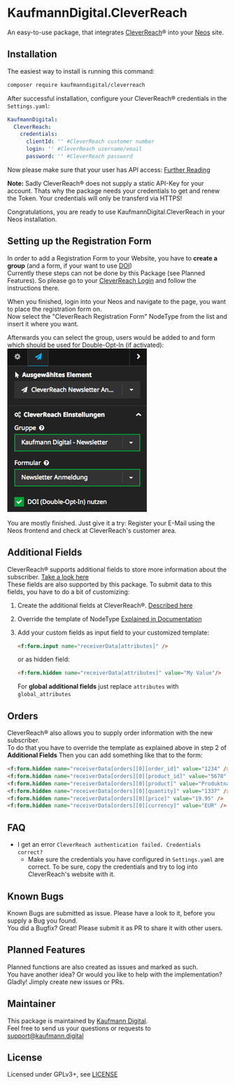 KaufmannDigital.CleverReach
===========================

An easy-to-use package, that integrates [CleverReach](https://www.cleverreach.com)® into your [Neos](https://www.neos.io) site.

Installation
------------

The easiest way to install is running this command:
```bash
composer require kaufmanndigital/cleverreach
```

After successful installation, configure your CleverReach® credentials in the `Settings.yaml`:

```yaml
KaufmannDigital:
  CleverReach:
    credentials:
      clientId: '' #CleverReach customer number
      login: '' #CleverReach username/email
      password: '' #CleverReach password
```
Now please make sure that your user has API access: [Further Reading](https://support.cleverreach.de/hc/de/articles/115001544369-Der-Benutzer-hat-keinen-API-Zugriff)  

**Note:** Sadly CleverReach® does not supply a static API-Key for your account. Thats why the package needs your credentials to get and renew the Token. Your credentials will only be transferd via HTTPS!

Congratulations, you are ready to use KaufmannDigital.CleverReach in your Neos installation.


Setting up the Registration Form 
--------------------------------

In order to add a Registration Form to your Website, you have to **create a group** (and a form, if your want to use [DOI](https://www.cleverreach.com/de/funktionen/empfaenger-verwalten/doi-anmeldeformulare/))  
Currently these steps can not be done by this Package (see Planned Features). So please go to your [CleverReach Login](https://www.cleverreach.com/de/login/) and follow the instructions there.

When you finished, login into your Neos and navigate to the page, you want to place the registration form on.  
Now select the "CleverReach Registration Form" NodeType from the list and insert it where you want.

Afterwards you can select the group, users would be added to and form which should be used for Double-Opt-In (if activated):  
![Screenshot inspector](Documentation/Images/screenshot_inspector.png "Inspector of Registration Form NodeType")

You are mostly finished. Just give it a try: Register your E-Mail using the Neos frontend and check at CleverReach's customer area.


Additional Fields
-----------------

CleverReach® supports additional fields to store more information about the subscriber. [Take a look here](https://support.cleverreach.de/hc/de/articles/202372851-Nutzung-eigener-Datenfelder-in-Empf%C3%A4ngerlisten)  
These fields are also supported by this package. To submit data to this fields, you have to do a bit of customizing:

1. Create the additional fields at CleverReach®. [Described here](https://support.cleverreach.de/hc/de/articles/202372851-Nutzung-eigener-Datenfelder-in-Empf%C3%A4ngerlisten)
2. Override the template of NodeType [Explained in Documentation](http://flowframework.readthedocs.io/en/stable/TheDefinitiveGuide/PartIII/ModelViewController.html#configuring-views-through-views-yaml)
3. Add your custom fields as input field to your customized template:
    ```html
    <f:form.input name="receiverData[attributes]" />
    ```
    or as hidden field: 
    ```html
    <f:form.hidden name="receiverData[attributes]" value="My Value"/>
    ```
    
    For **global additional fields** just replace `attributes` with `global_attributes`
    
    
Orders
------
CleverReach® also allows you to supply order information with the new subscriber.  
To do that you have to override the template as explained above in step 2 of **Additional Fields**
Then you can add something like that to the form: 
```html
<f:form.hidden name="receiverData[orders][0][order_id]" value="1234" />
<f:form.hidden name="receiverData[orders][0][product_id]" value="5678" />
<f:form.hidden name="receiverData[orders][0][product]" value="Produktname" />
<f:form.hidden name="receiverData[orders][0][quantity]" value="1337" />
<f:form.hidden name="receiverData[orders][0][price]" value="19.95" />
<f:form.hidden name="receiverData[orders][0][currency]" value="EUR" />
```


FAQ
---

* I get an error `CleverReach authentication failed. Credentials correct?`
  * Make sure the credentials you have configured in `Settings.yaml` are correct. To be sure, copy the credentials and try to log into CleverReach's website with it.


Known Bugs
----------
Known Bugs are submitted as issue. Please have a look to it, before you supply a Bug you found.  
You did a Bugfix? Great! Please submit it as PR to share it with other users. 

Planned Features
----------------
Planned functions are also created as issues and marked as such.  
You have another idea? Or would you like to help with the implementation? Gladly! Jimply create new issues or PRs.

Maintainer
----------
This package is maintained by [Kaufmann Digital](https://www.kaufmann.digital).  
Feel free to send us your questions or requests to [support@kaufmann.digital](mailto:support@kaufmann.digital)

License
-------

Licensed under GPLv3+, see [LICENSE](LICENSE)
